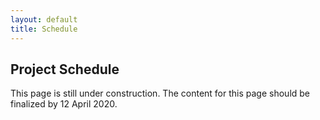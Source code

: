 ```yaml
---
layout: default
title: Schedule
---
```


## Project Schedule

This page is still under construction. The content for this page should be finalized by 12 April 2020.
